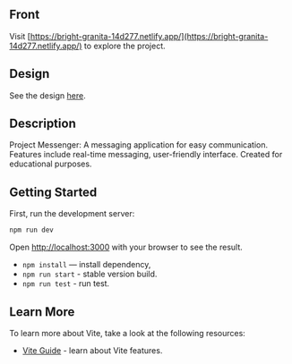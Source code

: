 ## Front

Visit [https://bright-granita-14d277.netlify.app/](https://bright-granita-14d277.netlify.app/) to explore the project.

## Design

See the design [here](https://www.figma.com/file/jF5fFFzgGOxQeB4CmKWTiE/Chat_external_link?type=design&node-id=0-1&mode=design&t=gw7tjM786qIM8J7e-0).

## Description

Project Messenger: A messaging application for easy communication. Features include real-time messaging, user-friendly interface. Created for educational purposes.

## Getting Started

First, run the development server:

```bash
npm run dev
```

Open [http://localhost:3000](http://localhost:3000) with your browser to see the result.

- `npm install` — install dependency,
- `npm run start` - stable version build.
- `npm run test` - run test.

## Learn More

To learn more about Vite, take a look at the following resources:

- [Vite Guide](https://vitejs.dev/guide/) - learn about Vite features.
